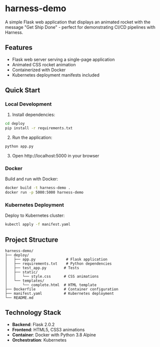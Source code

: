 # harness-demo

A simple Flask web application that displays an animated rocket with the message "Get Ship Done" - perfect for demonstrating CI/CD pipelines with Harness.

## Features

- Flask web server serving a single-page application
- Animated CSS rocket animation
- Containerized with Docker
- Kubernetes deployment manifests included

## Quick Start

### Local Development

1. Install dependencies:
```bash
cd deploy
pip install -r requirements.txt
```

2. Run the application:
```bash
python app.py
```

3. Open http://localhost:5000 in your browser

### Docker

Build and run with Docker:
```bash
docker build -t harness-demo .
docker run -p 5000:5000 harness-demo
```

### Kubernetes Deployment

Deploy to Kubernetes cluster:
```bash
kubectl apply -f manifest.yaml
```

## Project Structure

```
harness-demo/
├── deploy/
│   ├── app.py              # Flask application
│   ├── requirements.txt    # Python dependencies
│   ├── test_app.py        # Tests
│   ├── static/
│   │   └── style.css      # CSS animations
│   └── templates/
│       └── complete.html  # HTML template
├── Dockerfile             # Container configuration
├── manifest.yaml          # Kubernetes deployment
└── README.md
```

## Technology Stack

- **Backend**: Flask 2.0.2
- **Frontend**: HTML5, CSS3 animations
- **Container**: Docker with Python 3.8 Alpine
- **Orchestration**: Kubernetes